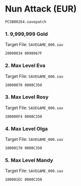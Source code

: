 #  Nun Attack (EUR)

`PCSB00264.savepatch`

### 1. 9,999,999 Gold

Target File: `SAVEGAME_000.sav`

```
20000034 0098967F
```

### 2. Max Level Eva

Target File: `SAVEGAME_000.sav`

```
10000078 0000C350
```

### 3. Max Level Rosy

Target File: `SAVEGAME_000.sav`

```
100000F4 0000C350
```

### 4. Max Level Olga

Target File: `SAVEGAME_000.sav`

```
10000170 0000C350
```

### 5. Max Level Mandy

Target File: `SAVEGAME_000.sav`

```
100001EC 0000C350
```

